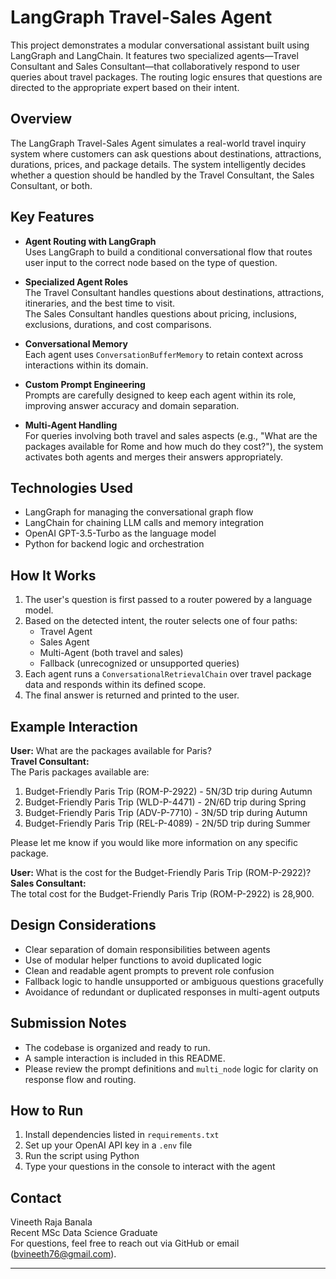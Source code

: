 

# LangGraph Travel-Sales Agent

This project demonstrates a modular conversational assistant built using LangGraph and LangChain. It features two specialized agents—Travel Consultant and Sales Consultant—that collaboratively respond to user queries about travel packages. The routing logic ensures that questions are directed to the appropriate expert based on their intent.

## Overview

The LangGraph Travel-Sales Agent simulates a real-world travel inquiry system where customers can ask questions about destinations, attractions, durations, prices, and package details. The system intelligently decides whether a question should be handled by the Travel Consultant, the Sales Consultant, or both.

## Key Features

- **Agent Routing with LangGraph**  
  Uses LangGraph to build a conditional conversational flow that routes user input to the correct node based on the type of question.

- **Specialized Agent Roles**  
  The Travel Consultant handles questions about destinations, attractions, itineraries, and the best time to visit.  
  The Sales Consultant handles questions about pricing, inclusions, exclusions, durations, and cost comparisons.

- **Conversational Memory**  
  Each agent uses `ConversationBufferMemory` to retain context across interactions within its domain.

- **Custom Prompt Engineering**  
  Prompts are carefully designed to keep each agent within its role, improving answer accuracy and domain separation.

- **Multi-Agent Handling**  
  For queries involving both travel and sales aspects (e.g., "What are the packages available for Rome and how much do they cost?"), the system activates both agents and merges their answers appropriately.

## Technologies Used

- LangGraph for managing the conversational graph flow
- LangChain for chaining LLM calls and memory integration
- OpenAI GPT-3.5-Turbo as the language model
- Python for backend logic and orchestration

## How It Works

1. The user's question is first passed to a router powered by a language model.
2. Based on the detected intent, the router selects one of four paths:
   - Travel Agent
   - Sales Agent
   - Multi-Agent (both travel and sales)
   - Fallback (unrecognized or unsupported queries)
3. Each agent runs a `ConversationalRetrievalChain` over travel package data and responds within its defined scope.
4. The final answer is returned and printed to the user.

## Example Interaction

**User:** What are the packages available for Paris?  
**Travel Consultant:**  
The Paris packages available are:  
1. Budget-Friendly Paris Trip (ROM-P-2922) - 5N/3D trip during Autumn  
2. Budget-Friendly Paris Trip (WLD-P-4471) - 2N/6D trip during Spring  
3. Budget-Friendly Paris Trip (ADV-P-7710) - 3N/5D trip during Autumn  
4. Budget-Friendly Paris Trip (REL-P-4089) - 2N/5D trip during Summer  

Please let me know if you would like more information on any specific package.

**User:** What is the cost for the Budget-Friendly Paris Trip (ROM-P-2922)?  
**Sales Consultant:**  
The total cost for the Budget-Friendly Paris Trip (ROM-P-2922) is 28,900.

## Design Considerations

- Clear separation of domain responsibilities between agents
- Use of modular helper functions to avoid duplicated logic
- Clean and readable agent prompts to prevent role confusion
- Fallback logic to handle unsupported or ambiguous questions gracefully
- Avoidance of redundant or duplicated responses in multi-agent outputs

## Submission Notes

- The codebase is organized and ready to run.
- A sample interaction is included in this README.
- Please review the prompt definitions and `multi_node` logic for clarity on response flow and routing.

## How to Run

1. Install dependencies listed in `requirements.txt`
2. Set up your OpenAI API key in a `.env` file
3. Run the script using Python
4. Type your questions in the console to interact with the agent

## Contact

Vineeth Raja Banala  
Recent MSc Data Science Graduate  
For questions, feel free to reach out via GitHub or email (bvineeth76@gmail.com).

---
